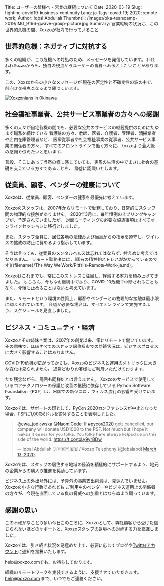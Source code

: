 Title: ユーザーの皆様へ - 営業の継続について
Date: 2020-03-19
Slug: fighting-covid19-business-continuity
Lang: ja
Tags: covid-19; 2020; remote work;
Author: Iqbal Abdullah 
Thumbnail: /images/oka-teamcamp-2019/IMG_9166-gwave-group-picture.jpg
Summary: 営業継続の状況と、この世界的危機の間、Xoxzoが社内で行っていること

## 世界的危機：ネガティブに対抗する

多くの組織が、この危機への対処のため、メッセージを発信しています。
われわれXoxzoからも、独自の視点からユーザーの皆様へお伝えしたいことがあります。

この、Xoxzoからの小さなメッセージが 現在の否定性と不確実性の波の中で、前向きな視点となるよう願っています。

![Xoxzonians in Okinawa](/images/oka-teamcamp-2019/IMG_9071-syuri-jo.jpg)

## 社会福祉事業者、公共サービス事業者の方々への感謝

多くの人々が自宅待機の間でも、必要な公共のサービスの継続提供のためにたゆまず職務を続けている
看護婦の方々、教師、医者、介護者、管理者、清掃業者や店内在庫管理者など、
医療従事者や社会福祉事業の従事者、公共サービス事業の関係者の方々、
すべてのフロントラインで働く方々に、Xoxzoより最大級の感謝を伝えたいと思います。

普段、そこにあって当然の様に感じていても、実際の生活の中でまさに社会の基礎を支えている方々であることを、
謙虚に認識いたします。


## 従業員、顧客、ベンダーの健康について

Xoxzoは、従業員、顧客、ベンダーの健康を最優先に考えています。

Xoxzoのスタッフは、2007年からリモートで勤務しており、日常的にスタッフ間の物理的な接触がありません。 
2020年3月に、毎年恒例のスプリングキャンプが、予定されていましたが、
対面ミーティングの必要な協議事項はすべてオンラインセッションに移行としました。

また、スタッフ全員に、居住各地の法律および当局からの指示を遵守し、ウイルスの拡散の防止に努めるよう指示しています。

そうは言っても、従業員のメンタルヘルスは忘れてはならず、控えめに考えてはなりません。 
リモート勤務者には、[固有の精神的ストレスがかかっているのです]({filename}/The Way We Work/Pitfalls-Remote-Work-ja.md)。

Xoxzoはこれまでも、常にこのストレスに注目し、軽減する努力を積み上げてきました。
もちろん、今もなお継続中であり、COVID-19危機で中断されることもなく、今後も止めることはないと考えています。

また、リモートという環境の性質上、顧客やベンダーとの物理的な接触は最小限に抑えられています。 
会議が必要な場合は、すべてオンラインで実施するよう、スケジュールを見直しました。

## ビジネス・コミュニティ・経済

Xoxzoとその姉妹企業は、2007年の創業以来、常にリモートで働いています。
その意味で、ほぼすべてのスタッフ居住都市での閉鎖状況は、ビジネスプロセスに大きく影響することはありません。

COVID-19危機が広がってからも、Xoxzoのビジネスと運用のメトリックに大きな変化は見られません。 
通常どおりお客様にご利用いただけております。

ただ残念ながら、周囲も同様だとは言えません。 
Xoxzoのサービスで使用しているコアテクノロジーの保護と改善の継続に依存している
Python Software Foundation（PSF）は、米国での新型コロナウィルス流行の影響を受けています。

Xoxzoでは、サポートの印として、PyCon 2020カンファレンスが中止となった場合、PSFに1,000米ドルを寄付することを表明しました。

<blockquote class="twitter-tweet"><p lang="en" dir="ltr"><a href="https://twitter.com/ewa_jodlowska?ref_src=twsrc%5Etfw">@ewa_jodlowska</a> <a href="https://twitter.com/NaomiCeder?ref_src=twsrc%5Etfw">@NaomiCeder</a> If <a href="https://twitter.com/hashtag/pycon2020?src=hash&amp;ref_src=twsrc%5Etfw">#pycon2020</a> gets cancelled, our company will donate USD1000 to the PSF. Not much but I hope it makes it easier for you folks. You folks have always helped us on this side of the world. <a href="https://t.co/txLy9yrBDw">https://t.co/txLy9yrBDw</a></p>&mdash; Iqbal Abdullah 🇯🇵 🇲🇾 🇪🇪 / Xoxzo Telephony (@iqbalabd) <a href="https://twitter.com/iqbalabd/status/1238477812077441024?ref_src=twsrc%5Etfw">March 13, 2020</a></blockquote> <script async src="https://platform.twitter.com/widgets.js" charset="utf-8"></script>


Xoxzoでは、スタッフの居住する地域の経済を積極的にサポートするよう、地元の企業からの購入の推進を奨励しています。

ビジネス上の外出以外には、予算外の事業支出削減は、見込んでいません。Xoxzoの小さな行動であれども ご利用中のベンダーやビジネス運用上の関係者の方々が、今現在直面している負の脅威への加重とはならぬよう願っています。

## 感謝の思い

この不確かなことの多い今日このごろに、Xoxzoとして、弊社顧客から受けた信じられないほどのサポートと、Xoxzoスタッフの逆境への対峙する力を認識しました。

Xoxzoでは、引き続き状況を見極めた上で、必要に応じてブログや[Twitterアカウント](https://twitter.com/xoxzocom)に通知を投稿いたします。

[help@xoxzo.com](mailto:help@xoxzo.com)でも、お待ちしております。

組織のリモートワークを実装できるように、支援させていただきます。 [help@xoxzo.com](mailto:help@xoxzo.com) まで、いつでもご連絡ください。
